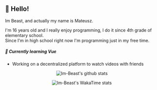 ## 👋 Hello!

Im Beast, and actually my name is Mateusz.

I'm 16 years old and I really enjoy programming, I do it since 4th grade of elementary school. </br>
Since I'm in high school right now I'm programming just in my free time.

##### 📗 Currently learning Vue
 * Working on a decentralized platform to watch videos with friends

<!-- ❤️ https://github.com/anuraghazra/github-readme-stats -->

<p align="center" width="100%">
    <img
        alt="Im-Beast's github stats"
        src="https://github-readme-stats.vercel.app/api?username=Im-Beast&count_private=true&show_icons=true&theme=nord&border_radius=0.75rem&include_all_commits=true&custom_title=My%20github%20statistics"
    />
</p>

<p align="center" width="100%">
    <img
        alt="Im-Beast's WakaTime stats"
        src="https://github-readme-stats.vercel.app/api/wakatime?username=Beast&theme=nord&border_radius=0.75rem&custom_title=Mine%20WakaTime%20for%20last%207%20days&layout=compact"
    />
</p>
